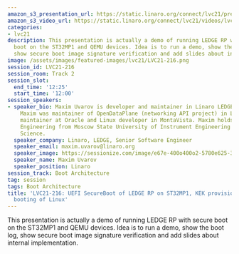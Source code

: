 ```yaml
---
amazon_s3_presentation_url: https://static.linaro.org/connect/lvc21/presentations/lvc21-216.pdf
amazon_s3_video_url: https://static.linaro.org/connect/lvc21/videos/lvc21-216.mp4
categories:
- lvc21
description: This presentation is actually a demo of running LEDGE RP with secure
  boot on the ST32MP1 and QEMU devices. Idea is to run a demo, show the boot log,
  show secure boot image signature verification and add slides about internal implementation.
image: /assets/images/featured-images/lvc21/LVC21-216.png
session_id: LVC21-216
session_room: Track 2
session_slot:
  end_time: '12:25'
  start_time: '12:00'
session_speakers:
- speaker_bio: Maxim Uvarov is developer and maintainer in Linaro LEDGE group.  Recently
    Maxim was maintainer of OpenDataPlane (networking API project) in Linaro, kernel
    maintainer at Oracle and Linux developer in MontaVista. Maxim holds a Ph.D. in
    Engineering from Moscow State University of Instrument Engineering and Computer
    Science.
  speaker_company: Linaro, LEDGE, Senior Software Engineer
  speaker_email: maxim.uvarov@linaro.org
  speaker_image: https://sessionize.com/image/e67e-400o400o2-5780e625-342a-42a1-a5f0-8c874eb39274.jpg
  speaker_name: Maxim Uvarov
  speaker_position: Linaro
session_track: Boot Architecture
tag: session
tags: Boot Architecture
title: 'LVC21-216: UEFI SecureBoot of LEDGE RP on ST32MP1, KEK provisioning and direct
  booting of Linux'
---
```


This presentation is actually a demo of running LEDGE RP with secure boot on the ST32MP1 and QEMU devices. Idea is to run a demo, show the boot log, show secure boot image signature verification and add slides about internal implementation.